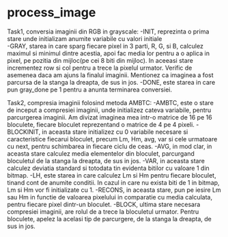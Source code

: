 # process_image

Task1, conversia imaginii din RGB in grayscale:
-INIT, reprezinta o prima stare unde initializam anumite variabile cu valori initiale 	
-GRAY, starea in care sparg fiecare pixel in 3 parti, R, G, si B, calculez maximul si minimul dintre acestia, apoi fac media lor pentru a o aplica in pixel, pe pozitia din mijloc(pe cei 8 biti din mijloc). In aceeasi stare incrementez row si col pentru a trece la pixelul urmator. Verific de asemenea daca am ajuns la finalul imaginii. Mentionez ca imaginea a fost parcursa de la stanga la dreapta, de sus in jos.
-DONE, este starea in care pun gray_done pe 1 pentru a anunta terminarea conversiei.

Task2, compresia imaginii folosind metoda AMBTC:
-AMBTC, este o stare de inceput a compresiei imaginii, unde initializez cateva variabile, pentru parcurgerea imaginii. Am divizat imaginea mea intr-o matrice de 16 pe 16 bloculete, fiecare bloculet reprezentand o matrice de 4 pe 4 pixeli.
-BLOCKINIT, in aceasta stare initializez cu 0 variabile necesare si caracteristice fiecarui bloculet, precum Lm, Hm, avg, var si cele urmatoare cu next, pentru schimbarea in fiecare ciclu de ceas.
-AVG, in mod clar, in aceasta stare calculez media elementelor din bloculet, parcurgand bloculetul de la stanga la dreapta, de sus in jos.
-VAR, in aceasta stare calculez deviatia standard si totodata tin evidenta bitilor cu valoare 1 din bitmap. 
-LH, este starea in care calculez Lm si Hm pentru fiecare bloculet, tinand cont de anumite conditii. In cazul in care nu exista biti de 1 in bitmap, Lm si Hm vor fi initializate cu 1.
-RECONS, in aceasta stare, pun pe iesire Lm sau Hm in functie de valoarea pixelului in comparatie cu media calculata, pentru fiecare pixel dintr-un bloculet.
-BLOCK, ultima stare necesara compresiei imaginii, are rolul de a trece la bloculetul urmator. Pentru bloculete, apelez la acelasi tip de parcurgere, de la stanga la dreapta, de sus in jos. 
